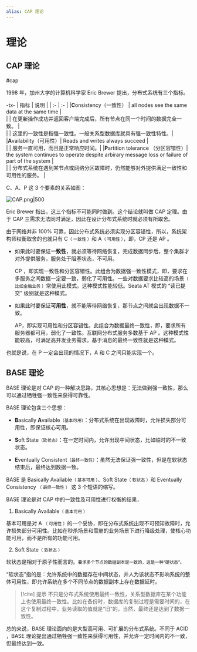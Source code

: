 ```yaml
---
alias: CAP 理论
---
```


# 理论

## CAP 理论

#cap

1998 年，加州大学的计算机科学家 Eric Brewer 提出，分布式系统有三个指标。

-tx-
| 指标 | 说明 |
| :- | :- |
|**C**onsistency（一致性） | all nodes see the same data at the same time |\
|                      | 在更新操作成功并返回客户端完成后，所有节点在同一个时间的数据完全一致。 |\
|                      | 这里的一致性是指强一致性。一般关系型数据库就具有强一致性特性。|
|**A**vailability（可用性）| Reads and writes always succeed  |\
|                      | 服务一直可用，而且是正常响应时间。|
|**P**artition tolerance （分区容错性）| the system continues to operate despite arbirary message loss or failure of part of the system |\
|                                  | 分布式系统在遇到某节点或网络分区故障时，仍然能够对外提供满足一致性和可用性的服务。 |

C、A、P 这 3 个要素的关系如图：

![CAP.png|500](https://woniumd.oss-cn-hangzhou.aliyuncs.com/java/hemiao/20220627173704.png)


Eric Brewer 指出，这三个指标不可能同时做到。这个结论就叫做 CAP 定理。由于 CAP 三需求无法同时满足，因此在设计分布式系统时就必须有所取舍。

由于网络并非 100% 可靠，因此分布式系统必须实现分区容错性，所以，系统架构师权衡取舍的也就只有 C<small>（ 一致性 ）</small>和 A<small>（ 可用性 ）</small>，即，CP 还是 AP 。

- 如果此时要保证**一致性**，就必须等待网络恢复，完成数据同步后，整个集群才对外提供服务，服务处于阻塞状态，不可用。
 
  CP ，即实现一致性和分区容错性。此组合为数据强一致性模式，即，要求在多服务之间数据一定要一致，弱化了可用性。一些对数据要求比较高的场景<small>（ 比如金融业务 ）</small>常使用此模式。这种模式性能较低。Seata AT 模式的 “读已提交” 级别就是这种模式。

- 如果此时要保证**可用性**，就不能等待网络恢复，那节点之间就会出现数据不一致。

  AP，即实现可用性和分区容错性。此组合为数据最终一致性，即，要求所有服务器都可用，弱化了一致性。互联网分布式服务多数基于 AP 。这种模式性能较高，可满足高并发业务需求。基于消息的最终一致性就是这种模式。

也就是说，在 P 一定会出现的情况下，A 和 C 之间只能实现一个。


## BASE 理论

BASE 理论是对 CAP 的一种解决思路，其核心思想是：无法做到强一致性，那么可以通过牺牲强一致性来获得可靠性。

BASE 理论包含三个思想：

- **B**asically **A**vailable<small>（基本可用）</small>：分布式系统在出现故障时，允许损失部分可用性，即保证核心可用。

- **S**oft State<small>（软状态）</small>：在一定时间内，允许出现中间状态，比如临时的不一致状态。

- **E**ventually Consistent<small>（最终一致性）</small>：虽然无法保证强一致性，但是在软状态结束后，最终达到数据一致。


BASE 是 Basically Available<small>（ 基本可用 ）</small>、Soft State<small>（ 软状态 ）</small>和 Eventually Consistency <small>（ 最终一致性 ）</small> 这 3 个短语的缩写。

BASE 理论是对 CAP 中的一致性及可用性进行权衡的结果，

1. Basically Available<small>（ 基本可用 ）</small>

  基本可用是对 A <small>（ 可用性 ）</small>的一个妥协，即在分布式系统出现不可预知故障时，允许损失部分可用性。比如在秒杀场景和雪崩的业务场景下进行降级处理，使核心功能可用，而不是所有的功能可用。

2. Soft State<small>（ 软状态 ）</small>

  软状态是相对于原子性而言的。<small>要求多个节点的数据副本是一致的，这是一种“硬状态”。</small>

  “软状态”指的是：允许系统中的数据存在中间状态，并人为该状态不影响系统的整体可用性，即允许系统在多个不同节点的数据副本上存在数据延时。

> [!cite] 提示
> 不只是分布式系统使用最终一致性，关系型数据库在某个功能上也使用最终一致性。比如在备份时，数据库的复制过程是需要时间的，在这个复制过程中，业务读取的值就是“旧”的。当然，最终还是达到了数据一致性。

总的来说，BASE 理论面向的是大型高可用、可扩展的分布式系统。不同于 ACID ，BASE 理论提出通过牺牲强一致性来获得可用性，并允许一定时间内的不一致，但最终达到一致。